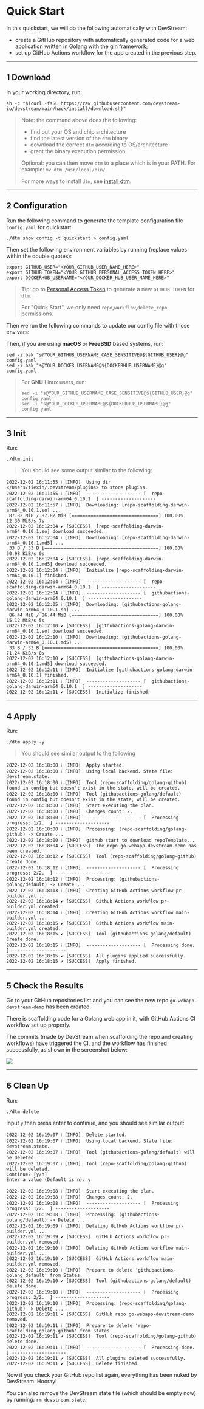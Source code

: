 # Quick Start

In this quickstart, we will do the following automatically with DevStream:

- create a GitHub repository with automatically generated code for a web application written in Golang with the [gin](https://github.com/gin-gonic/gin) framework;
- set up GitHub Actions workflow for the app created in the previous step.

---

## 1 Download

In your working directory, run:

```shell
sh -c "$(curl -fsSL https://raw.githubusercontent.com/devstream-io/devstream/main/hack/install/download.sh)"
```
> Note: the command above does the following:
> 
> - find out your OS and chip architecture
> - find the latest version of the `dtm` binary
> - download the correct `dtm` according to OS/architecture
> - grant the binary execution permission.
> 
> Optional: you can then move `dtm` to a place which is in your PATH. For example: `mv dtm /usr/local/bin/`.
> 
> For more ways to install `dtm`, see [install dtm](./install.md).

---

## 2 Configuration

Run the following command to generate the template configuration file `config.yaml` for quickstart.

```shell
./dtm show config -t quickstart > config.yaml
```

Then set the following environment variables by running (replace values within the double quotes):

```shell
export GITHUB_USER="<YOUR_GITHUB_USER_NAME_HERE>"
export GITHUB_TOKEN="<YOUR_GITHUB_PERSONAL_ACCESS_TOKEN_HERE>"
export DOCKERHUB_USERNAME="<YOUR_DOCKER_HUB_USER_NAME_HERE>"
```

> Tip: go to [Personal Access Token](https://github.com/settings/tokens/new) to generate a new `GITHUB_TOKEN` for `dtm`.
> 
> For "Quick Start", we only need `repo`,`workflow`,`delete_repo` permissions.

Then we run the following commands to update our config file with those env vars:

Then, if you are using **macOS** or **FreeBSD** based systems, run:

```shell
sed -i.bak "s@YOUR_GITHUB_USERNAME_CASE_SENSITIVE@${GITHUB_USER}@g" config.yaml
sed -i.bak "s@YOUR_DOCKER_USERNAME@${DOCKERHUB_USERNAME}@g" config.yaml
```

> For **GNU** Linux users, run:
> 
> ```shell
> sed -i "s@YOUR_GITHUB_USERNAME_CASE_SENSITIVE@${GITHUB_USER}@g" config.yaml
> sed -i "s@YOUR_DOCKER_USERNAME@${DOCKERHUB_USERNAME}@g" config.yaml
> ```

---

## 3 Init

Run:

```shell
./dtm init
```

> You should see some output similar to the following:
```
2022-12-02 16:11:55 ℹ [INFO]  Using dir </Users/tiexin/.devstream/plugins> to store plugins.
2022-12-02 16:11:55 ℹ [INFO]  -------------------- [  repo-scaffolding-darwin-arm64_0.10.1  ] --------------------
2022-12-02 16:11:57 ℹ [INFO]  Downloading: [repo-scaffolding-darwin-arm64_0.10.1.so] ...
 87.82 MiB / 87.82 MiB [================================] 100.00% 12.30 MiB/s 7s
2022-12-02 16:12:04 ✔ [SUCCESS]  [repo-scaffolding-darwin-arm64_0.10.1.so] download succeeded.
2022-12-02 16:12:04 ℹ [INFO]  Downloading: [repo-scaffolding-darwin-arm64_0.10.1.md5] ...
 33 B / 33 B [==========================================] 100.00% 50.98 KiB/s 0s
2022-12-02 16:12:04 ✔ [SUCCESS]  [repo-scaffolding-darwin-arm64_0.10.1.md5] download succeeded.
2022-12-02 16:12:04 ℹ [INFO]  Initialize [repo-scaffolding-darwin-arm64_0.10.1] finished.
2022-12-02 16:12:04 ℹ [INFO]  -------------------- [  repo-scaffolding-darwin-arm64_0.10.1  ] --------------------
2022-12-02 16:12:04 ℹ [INFO]  -------------------- [  githubactions-golang-darwin-arm64_0.10.1  ] --------------------
2022-12-02 16:12:05 ℹ [INFO]  Downloading: [githubactions-golang-darwin-arm64_0.10.1.so] ...
 86.44 MiB / 86.44 MiB [================================] 100.00% 15.12 MiB/s 5s
2022-12-02 16:12:10 ✔ [SUCCESS]  [githubactions-golang-darwin-arm64_0.10.1.so] download succeeded.
2022-12-02 16:12:10 ℹ [INFO]  Downloading: [githubactions-golang-darwin-arm64_0.10.1.md5] ...
 33 B / 33 B [==========================================] 100.00% 71.24 KiB/s 0s
2022-12-02 16:12:10 ✔ [SUCCESS]  [githubactions-golang-darwin-arm64_0.10.1.md5] download succeeded.
2022-12-02 16:12:11 ℹ [INFO]  Initialize [githubactions-golang-darwin-arm64_0.10.1] finished.
2022-12-02 16:12:11 ℹ [INFO]  -------------------- [  githubactions-golang-darwin-arm64_0.10.1  ] --------------------
2022-12-02 16:12:11 ✔ [SUCCESS]  Initialize finished.
```

---

## 4 Apply

Run:

```shell
./dtm apply -y
```

> You should see similar output to the following

```
2022-12-02 16:18:00 ℹ [INFO]  Apply started.
2022-12-02 16:18:00 ℹ [INFO]  Using local backend. State file: devstream.state.
2022-12-02 16:18:00 ℹ [INFO]  Tool (repo-scaffolding/golang-github) found in config but doesn't exist in the state, will be created.
2022-12-02 16:18:00 ℹ [INFO]  Tool (githubactions-golang/default) found in config but doesn't exist in the state, will be created.
2022-12-02 16:18:00 ℹ [INFO]  Start executing the plan.
2022-12-02 16:18:00 ℹ [INFO]  Changes count: 2.
2022-12-02 16:18:00 ℹ [INFO]  -------------------- [  Processing progress: 1/2.  ] --------------------
2022-12-02 16:18:00 ℹ [INFO]  Processing: (repo-scaffolding/golang-github) -> Create ...
2022-12-02 16:18:00 ℹ [INFO]  github start to download repoTemplate...
2022-12-02 16:18:04 ✔ [SUCCESS]  The repo go-webapp-devstream-demo has been created.
2022-12-02 16:18:12 ✔ [SUCCESS]  Tool (repo-scaffolding/golang-github) Create done.
2022-12-02 16:18:12 ℹ [INFO]  -------------------- [  Processing progress: 2/2.  ] --------------------
2022-12-02 16:18:12 ℹ [INFO]  Processing: (githubactions-golang/default) -> Create ...
2022-12-02 16:18:13 ℹ [INFO]  Creating GitHub Actions workflow pr-builder.yml ...
2022-12-02 16:18:14 ✔ [SUCCESS]  Github Actions workflow pr-builder.yml created.
2022-12-02 16:18:14 ℹ [INFO]  Creating GitHub Actions workflow main-builder.yml ...
2022-12-02 16:18:15 ✔ [SUCCESS]  Github Actions workflow main-builder.yml created.
2022-12-02 16:18:15 ✔ [SUCCESS]  Tool (githubactions-golang/default) Create done.
2022-12-02 16:18:15 ℹ [INFO]  -------------------- [  Processing done.  ] --------------------
2022-12-02 16:18:15 ✔ [SUCCESS]  All plugins applied successfully.
2022-12-02 16:18:15 ✔ [SUCCESS]  Apply finished.
```

---

## 5 Check the Results

Go to your GitHub repositories list and you can see the new repo `go-webapp-devstream-demo` has been created.

There is scaffolding code for a Golang web app in it, with GitHub Actions CI workflow set up properly.

The commits (made by DevStream when scaffolding the repo and creating workflows) have triggered the CI, and the workflow has finished successfully, as shown in the screenshot below:

![](./images/repo-scaffolding.png)

---

## 6 Clean Up

Run:

```shell
./dtm delete
```

Input `y` then press enter to continue, and you should see similar output:

```
2022-12-02 16:19:07 ℹ [INFO]  Delete started.
2022-12-02 16:19:07 ℹ [INFO]  Using local backend. State file: devstream.state.
2022-12-02 16:19:07 ℹ [INFO]  Tool (githubactions-golang/default) will be deleted.
2022-12-02 16:19:07 ℹ [INFO]  Tool (repo-scaffolding/golang-github) will be deleted.
Continue? [y/n]
Enter a value (Default is n): y

2022-12-02 16:19:08 ℹ [INFO]  Start executing the plan.
2022-12-02 16:19:08 ℹ [INFO]  Changes count: 2.
2022-12-02 16:19:08 ℹ [INFO]  -------------------- [  Processing progress: 1/2.  ] --------------------
2022-12-02 16:19:08 ℹ [INFO]  Processing: (githubactions-golang/default) -> Delete ...
2022-12-02 16:19:09 ℹ [INFO]  Deleting GitHub Actions workflow pr-builder.yml ...
2022-12-02 16:19:09 ✔ [SUCCESS]  GitHub Actions workflow pr-builder.yml removed.
2022-12-02 16:19:10 ℹ [INFO]  Deleting GitHub Actions workflow main-builder.yml ...
2022-12-02 16:19:10 ✔ [SUCCESS]  GitHub Actions workflow main-builder.yml removed.
2022-12-02 16:19:10 ℹ [INFO]  Prepare to delete 'githubactions-golang_default' from States.
2022-12-02 16:19:10 ✔ [SUCCESS]  Tool (githubactions-golang/default) delete done.
2022-12-02 16:19:10 ℹ [INFO]  -------------------- [  Processing progress: 2/2.  ] --------------------
2022-12-02 16:19:10 ℹ [INFO]  Processing: (repo-scaffolding/golang-github) -> Delete ...
2022-12-02 16:19:11 ✔ [SUCCESS]  GitHub repo go-webapp-devstream-demo removed.
2022-12-02 16:19:11 ℹ [INFO]  Prepare to delete 'repo-scaffolding_golang-github' from States.
2022-12-02 16:19:11 ✔ [SUCCESS]  Tool (repo-scaffolding/golang-github) delete done.
2022-12-02 16:19:11 ℹ [INFO]  -------------------- [  Processing done.  ] --------------------
2022-12-02 16:19:11 ✔ [SUCCESS]  All plugins deleted successfully.
2022-12-02 16:19:11 ✔ [SUCCESS]  Delete finished.
```

Now if you check your GitHub repo list again, everything has been nuked by DevStream. Hooray!

You can also remove the DevStream state file (which should be empty now) by running: `rm devstream.state`.
